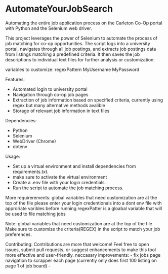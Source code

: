 # AutomateYourJobSearch
Automating the entire job application process on the Carleton Co-Op portal with Python and the Selenium web driver.

This project leverages the power of Selenium to automate the process of job matching for co-op opportunities. The script logs into a university portal, navigates through all job postings, and extracts job postings data from listings matching a predefined criteria. It then saves the job descriptions to individual text files for further analysis or customization.

variables to customize:
regexPattern
MyUsername
MyPassword

Features:
- Automated login to university portal
- Navigation through co-op job pages
- Extraction of job information based on specified criteria, currently using regex but many alternative methods avalible
- Storage of relevant job information in text files

Dependencies:
  - Python
  - Selenium
  - WebDriver (Chrome)
  - dotenv
  

Usage:
  - Set up a virtual environment and install dependencies from requirements.txt.
  - make sure to activate the virtual environment
  - Create a .env file with your login credentials.
  - Run the script to automate the job matching process.

More requirerements:
  global variables that need customization are at the top of the file
  please enter your login credentionals into a dont env file with approriate varibles before running
  regexPatter is a gloabal variable that will be used to file matching jobs


Note:
  global variables that need customization are at the top of the file
  Make sure to customize the criteria(REGEX) in the script to match your job preferences.

Contributing:
Contributions are more that welcome! Feel free to open issues, submit pull requests, or suggest enhancements to make this tool more effective and user-friendly.
  neccasary improvements:
    - fix jobs page navigation to scrapper each page (currently only does first 100 listing on page 1 of job board)
    - 


